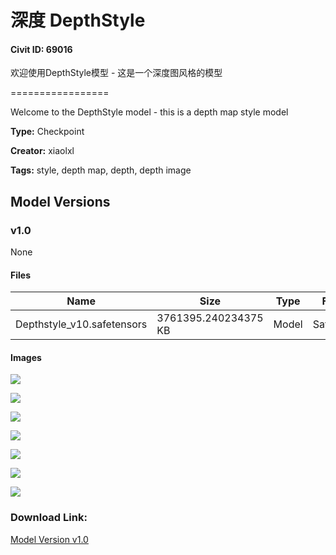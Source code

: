 # 深度 DepthStyle

#### Civit ID: 69016

<p>欢迎使用DepthStyle模型 - 这是一个深度图风格的模型</p><p>=================</p><p>Welcome to the DepthStyle model - this is a depth map style model</p>

**Type:** Checkpoint

**Creator:** xiaolxl

**Tags:** style, depth map, depth, depth image

## Model Versions

### v1.0

None

#### Files

| Name | Size | Type | Format | Download Url | AutoV1 | AutoV2 | SHA256 | CRC32 | BLAKE3 |
| --- | --- | --- | --- | --- | --- | --- | --- | --- | --- |
| Depthstyle_v10.safetensors | 3761395.240234375 KB | Model | SafeTensor | https://civitai.com/api/download/models/73700 | 016D8F8B | DCC2F980EF | DCC2F980EF4D4B541681CF7A11B3B12D922A639D11170578DE8A4FD9F31A4EF9 | 08AC8E97 | CE869B98833E0DF6ECFB5A0CFC331CBF3BF6CF2B3F030468B510C804CD79A5ED |

#### Images

<p><img src="https://image.civitai.com/xG1nkqKTMzGDvpLrqFT7WA/792e9b31-178d-4387-81ea-751142f00558/width=450/823460.jpeg" /></p>

<p><img src="https://image.civitai.com/xG1nkqKTMzGDvpLrqFT7WA/c48fe9d1-b604-4770-8020-5a94e6fd5696/width=450/823462.jpeg" /></p>

<p><img src="https://image.civitai.com/xG1nkqKTMzGDvpLrqFT7WA/ce801e60-0914-494a-8309-c3f0e3eb3576/width=450/823461.jpeg" /></p>

<p><img src="https://image.civitai.com/xG1nkqKTMzGDvpLrqFT7WA/6a93704d-1e19-4297-ab79-92423c122260/width=450/823465.jpeg" /></p>

<p><img src="https://image.civitai.com/xG1nkqKTMzGDvpLrqFT7WA/65d0756e-e921-4ac9-8e67-eaf901150969/width=450/823464.jpeg" /></p>

<p><img src="https://image.civitai.com/xG1nkqKTMzGDvpLrqFT7WA/70ecb364-91a7-47fd-a574-1c54e237a0b0/width=450/823463.jpeg" /></p>

<p><img src="https://image.civitai.com/xG1nkqKTMzGDvpLrqFT7WA/f5ab7115-1189-4940-a323-afb15ccf6f0d/width=450/823459.jpeg" /></p>

### Download Link:

[Model Version v1.0](https://civitai.com/api/download/models/73700)


